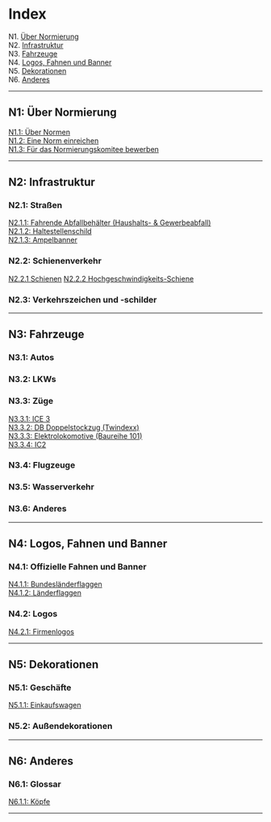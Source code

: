 # Index

N1. [Über Normierung](#n1-über-normierung) <br/>
N2. [Infrastruktur](#n2-infrastruktur) <br/>
N3. [Fahrzeuge](#n3-fahrzeuge) <br/>
N4. [Logos, Fahnen und Banner](#n4-logos-fahnen-und-banner) <br/>
N5. [Dekorationen](#n5-dekorationen) <br/>
N6. [Anderes](#n6-anderes)

***

## N1: Über Normierung

[N1.1: Über Normen](/BTEN/DE/N1/1) <br/>
[N1.2: Eine Norm einreichen](/BTEN/DE/N1/2) <br/>
[N1.3: Für das Normierungskomitee bewerben](/BTEN/DE/N1/3)

***

## N2: Infrastruktur
### N2.1: Straßen
[N2.1.1: Fahrende Abfallbehälter (Haushalts- & Gewerbeabfall)](/BTEN/DE/N2/1/1) <br/>
[N2.1.2: Haltestellenschild](/BTEN/DE/N2/1/2) <br/>
[N2.1.3: Ampelbanner](/BTEN/DE/N2/1/3)
### N2.2: Schienenverkehr
[N2.2.1 Schienen](/BTEN/DE/N2/2/1)
[N2.2.2 Hochgeschwindigkeits-Schiene](/BTEN/DE/N2/2/2)
### N2.3: Verkehrszeichen und -schilder

***

## N3: Fahrzeuge
### N3.1: Autos
### N3.2: LKWs
### N3.3: Züge
[N3.3.1: ICE 3](/BTEN/DE/N3/3/1)    
[N3.3.2: DB Doppelstockzug (Twindexx)](/BTEN/main/404.md)    
[N3.3.3: Elektrolokomotive (Baureihe 101)](/BTEN/main/404.md)    
[N3.3.4: IC2](/BTEN/DE/N3/3/4)
### N3.4: Flugzeuge
### N3.5: Wasserverkehr
### N3.6: Anderes

***

## N4: Logos, Fahnen und Banner
### N4.1: Offizielle Fahnen und Banner
[N4.1.1: Bundesländerflaggen](/BTEN/DE/N4/1/1) <br/>
[N4.1.2: Länderflaggen](/BTEN/DE/N4/1/2)
### N4.2: Logos
[N4.2.1: Firmenlogos](/BTEN/DE/N4/2/1)

***

## N5: Dekorationen
### N5.1: Geschäfte
[N5.1.1: Einkaufswagen](/BTEN/DE/N5/1/1)
### N5.2: Außendekorationen

***

## N6: Anderes
### N6.1: Glossar
[N6.1.1: Köpfe](/BTEN/DE/N6/1/1)

***
